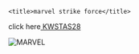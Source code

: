 <!DOCTYPE html>
<html>
<head>
    
    <title>marvel strike force</title>

</head>
<body>

<p>                            click here<a href="https://www.google.com"> KWSTAS28 </a>

![MARVEL](https://user-images.githubusercontent.com/71970948/94366208-2e559600-00df-11eb-94d5-31b7b7576412.jpg)

</p>

</body>

</html>
